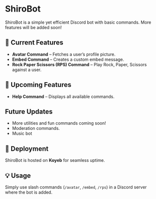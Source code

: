 # ShiroBot  

ShiroBot is a simple yet efficient Discord bot with basic commands. More features will be added soon!  

## 📌 Current Features  
- **Avatar Command** – Fetches a user’s profile picture.  
- **Embed Command** – Creates a custom embed message.  
- **Rock Paper Scissors (RPS) Command** – Play Rock, Paper, Scissors against a user.  

## 📢 Upcoming Features  
- **Help Command** – Displays all available commands.

## Future Updates  
- More utilities and fun commands coming soon!  
- Moderation commands.
- Music bot

## 🚀 Deployment  
ShiroBot is hosted on **Koyeb** for seamless uptime.  

## 💡 Usage  
Simply use slash commands (`/avatar`, `/embed`, `/rps`) in a Discord server where the bot is added.  
